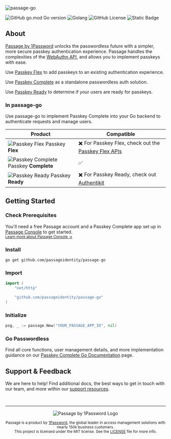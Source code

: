 ![passage-go](https://storage.googleapis.com/passage-docs/github-md-assets/passage-go.png)

![GitHub go.mod Go version](https://img.shields.io/github/go-mod/go-version/passageidentity/passage-go)
![Golang](https://img.shields.io/badge/golang-00ADD8?&style=plastic&logo=go&logoColor=white)
![GitHub License](https://img.shields.io/github/license/passageidentity/passage-go)
![Static Badge](https://img.shields.io/badge/Built_by_1Password-grey?logo=1password)

## About

[Passage by 1Password](https://1password.com/product/passage) unlocks the passwordless future with a simpler, more secure passkey authentication experience. Passage handles the complexities of the [WebAuthn API](https://blog.1password.com/what-is-webauthn/), and allows you to implement passkeys with ease.

Use [Passkey Flex](https://docs.passage.id/flex) to add passkeys to an existing authentication experience.

Use [Passkey Complete](https://docs.passage.id/complete) as a standalone passwordless auth solution.

Use [Passkey Ready](https://docs.passage.id/passkey-ready) to determine if your users are ready for passkeys.

### In passage-go

Use passage-go to implement Passkey Complete into your Go backend to authenticate requests and manage users.

| Product                                                                                                                                  | Compatible                                                                                                |
| ---------------------------------------------------------------------------------------------------------------------------------------- | --------------------------------------------------------------------------------------------------------- |
| ![Passkey Flex](https://storage.googleapis.com/passage-docs/github-md-assets/passage-passkey-flex-icon.png) Passkey **Flex**             | ✖️ For Passkey Flex, check out the [Passkey Flex APIs](https://docs.passage.id/flex/apis)                 |
| ![Passkey Complete](https://storage.googleapis.com/passage-docs/github-md-assets/passage-passkey-complete-icon.png) Passkey **Complete** | ✅                                                                                                        |
| ![Passkey Ready](https://storage.googleapis.com/passage-docs/github-md-assets/passage-passkey-ready-icon.png) Passkey **Ready**          | ✖️ For Passkey Ready, check out [Authentikit](https://www.npmjs.com/package/@passageidentity/authentikit) |

## Getting Started

### Check Prerequisites

<p>
 You'll need a free Passage account and a Passkey Complete app set up in <a href="https://console.passage.id/">Passage Console</a> to get started. <br />
 <sub><a href="https://docs.passage.id/home#passage-console">Learn more about Passage Console →</a></sub>
</p>

### Install

```shell
go get github.com/passageidentity/passage-go
```

### Import

```go
import (
	"net/http"

	"github.com/passageidentity/passage-go"
)
```

### Initialize

```go
psg, _ := passage.New("YOUR_PASSAGE_APP_ID", nil)
```

### Go Passwordless

Find all core functions, user management details, and more implementation guidance on our [Passkey Complete Go Documentation](https://docs.passage.id/complete/backend-sdks/go) page.

## Support & Feedback

We are here to help! Find additional docs, the best ways to get in touch with our team, and more within our [support resources](https://github.com/passageidentity/.github/blob/main/SUPPORT.md).

<br />

---

<p align="center">
    <picture>
      <source media="(prefers-color-scheme: dark)" srcset="https://storage.googleapis.com/passage-docs/github-md-assets/passage-by-1password-dark.png">
      <source media="(prefers-color-scheme: light)" srcset="https://storage.googleapis.com/passage-docs/github-md-assets/passage-by-1password-light.png">
      <img alt="Passage by 1Password Logo" src="https://storage.googleapis.com/passage-docs/github-md-assets/passage-by-1password-light.png">
    </picture>
</p>

<p align="center">
    <sub>Passage is a product by <a href="https://1password.com/product/passage">1Password</a>, the global leader in access management solutions with nearly 150k business customers.</sub><br />
    <sub>This project is licensed under the MIT license. See the <a href="LICENSE">LICENSE</a> file for more info.</sub>
</p>
